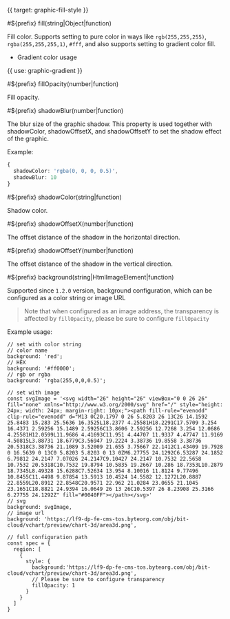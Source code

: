 {{ target: graphic-fill-style }}

<!-- IFillStyle -->

#${prefix} fill(string|Object|function)

Fill color. Supports setting to pure color in ways like `rgb(255,255,255)`, `rgba(255,255,255,1)`, `#fff`, and also supports setting to gradient color fill.

- Gradient color usage

{{ use: graphic-gradient }}

#${prefix} fillOpacity(number|function)

Fill opacity.

#${prefix} shadowBlur(number|function)

The blur size of the graphic shadow. This property is used together with shadowColor, shadowOffsetX, and shadowOffsetY to set the shadow effect of the graphic.

Example:

```ts
{
  shadowColor: 'rgba(0, 0, 0, 0.5)',
  shadowBlur: 10
}
```

#${prefix} shadowColor(string|function)

Shadow color.

#${prefix} shadowOffsetX(number|function)

The offset distance of the shadow in the horizontal direction.

#${prefix} shadowOffsetY(number|function)

The offset distance of the shadow in the vertical direction.

#${prefix} background(string|HtmlImageElement|function)

Supported since `1.2.0` version, background configuration, which can be configured as a color string or image URL

> Note that when configured as an image address, the transparency is affected by `fillOpacity`, please be sure to configure `fillOpacity`

Example usage:

```
// set with color string
// color name
background: 'red';
// HEX
background: '#ff0000';
// rgb or rgba
background: 'rgba(255,0,0,0.5)';

// set with image
const svgImage = '<svg width="26" height="26" viewBox="0 0 26 26" fill="none" xmlns="http://www.w3.org/2000/svg" href="/" style="height: 24px; width: 24px; margin-right: 10px;"><path fill-rule="evenodd" clip-rule="evenodd" d="M13 0C20.1797 0 26 5.8203 26 13C26 14.1592 25.8483 15.283 25.5636 16.3525L18.2377 4.25581H18.2291C17.5709 3.254 16.4371 2.59256 15.1489 2.59256C13.8606 2.59256 12.7268 3.254 12.0686 4.25581H12.0599L11.9686 4.41693C11.951 4.44707 11.9337 4.47747 11.9169 4.50815L3.88731 18.6779C3.56947 19.2224 3.38736 19.8558 3.38736 20.5318C3.38736 21.1089 3.52009 21.655 3.75667 22.1412C1.43409 19.7928 0 16.5639 0 13C0 5.8203 5.8203 0 13 0ZM6.27755 24.1292C6.53287 24.1852 6.79812 24.2147 7.07026 24.2147C9.10427 24.2147 10.7532 22.5658 10.7532 20.5318C10.7532 19.8794 10.5835 19.2667 10.286 18.7353L10.2879 18.7345L8.49328 15.6288C7.52634 13.954 8.10016 11.8124 9.77496 10.8455C11.4498 9.87854 13.5913 10.4524 14.5582 12.1272L20.8887 22.8559L20.8912 22.8548C20.9571 22.962 21.0284 23.0655 21.1045 23.1651C18.8821 24.9394 16.0649 26 13 26C10.5397 26 8.23908 25.3166 6.27755 24.1292Z" fill="#0040FF"></path></svg>'
// svg
background: svgImage,
// image url
background: 'https://lf9-dp-fe-cms-tos.byteorg.com/obj/bit-cloud/vchart/preview/chart-3d/area3d.png',

// full configuration path
const spec = {
  region: [
    {
      style: {
        background:'https://lf9-dp-fe-cms-tos.byteorg.com/obj/bit-cloud/vchart/preview/chart-3d/area3d.png',
        // Please be sure to configure transparency
        fillOpacity: 1
      }
    }
  ]
}

```
